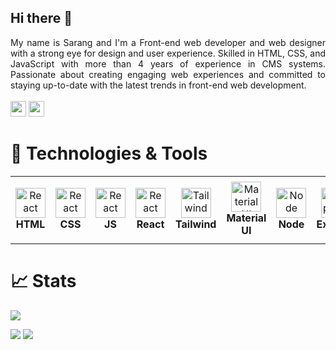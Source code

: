 ## Hi there 👋

<!--
**sarang13579/sarang13579** is a ✨ _special_ ✨ repository because its `README.md` (this file) appears on your GitHub profile.

Here are some ideas to get you started:

- 🔭 I’m currently working on ...
- 🌱 I’m currently learning ...
- 👯 I’m looking to collaborate on ...
- 🤔 I’m looking for help with ...
- 💬 Ask me about ...
- 📫 How to reach me: ...
- 😄 Pronouns: ...
- ⚡ Fun fact: ...
-->
<div align="justify">
My name is Sarang and I'm a Front-end web developer and web designer with a strong eye for design and user experience. Skilled in HTML, CSS, and JavaScript with more than 4 years of experience in CMS systems. Passionate about creating engaging web experiences and committed to staying up-to-date with the latest trends in front-end web development.
</div>
<br/>
<a href="mailto:sarang13579@gmail.com"><img src="https://img.shields.io/badge/Gmail-D14836?style=for-the-badge&logo=gmail&logoColor=white" height=25></a>
<a href="https://www.linkedin.com/in/sarang-kakkoth-3b56039a/"><img src="https://img.shields.io/badge/linkedin-%230077B5.svg?&style=for-the-badge&logo=linkedin&logoColor=white" height=25></a>

# 🔧 Technologies & Tools

<table>
    <tr>
        <td align="center" height="108" width="108">
            <img src="https://cdn.jsdelivr.net/gh/devicons/devicon@latest/icons/html5/html5-original.svg" width="48"
                height="48" alt="React" />
            <br /><strong>HTML</strong>
        </td>
        <td align="center" height="108" width="108">
            <img src="https://cdn.jsdelivr.net/gh/devicons/devicon@latest/icons/css3/css3-original.svg" width="48"
                height="48" alt="React" />
            <br /><strong>CSS</strong>
        </td>
        <td align="center" height="108" width="108">
            <img src="https://cdn.jsdelivr.net/gh/devicons/devicon@latest/icons/javascript/javascript-original.svg"
                width="48" height="48" alt="React" />
            <br /><strong>JS</strong>
        </td>
        <td align="center" height="108" width="108">
            <img src="https://cdn.jsdelivr.net/gh/devicons/devicon/icons/react/react-original.svg" width="48"
                height="48" alt="React" />
            <br /><strong>React</strong>
        </td>
        <td align="center" height="108" width="108">
            <img src="https://cdn.jsdelivr.net/gh/devicons/devicon/icons/tailwindcss/tailwindcss-original.svg"
                width="48" height="48" alt="Tailwind" />
            <br /><strong>Tailwind</strong>
        </td>
        <td align="center" height="108" width="108">
            <img src="https://cdn.jsdelivr.net/gh/devicons/devicon/icons/materialui/materialui-original.svg" width="48"
                height="48" alt="Material UI" />
            <br /><strong>Material UI</strong>
        </td>
        <td align="center" height="108" width="108">
            <img src="https://cdn.jsdelivr.net/gh/devicons/devicon/icons/nodejs/nodejs-original.svg" width="48"
                height="48" alt="Node" />
            <br /><strong>Node</strong>
        </td>
        <td align="center" height="108" width="108">
            <img src="https://placehold.co/48x48/white/black?text=es" width="48"
                height="48" alt="Express"/>
      		</svg>
            <br /><strong>Express</strong>
        </td>
        <td align="center" height="108" width="108">
            <img src="https://cdn.jsdelivr.net/gh/devicons/devicon/icons/mongodb/mongodb-original.svg" width="48"
                height="48" alt="MongoDB" />
            <br /><strong>MongoDB</strong>
        </td>
    </tr>
</table>

# 📈 Stats 

![](https://komarev.com/ghpvc/?username=sarang13579)

<img
  src="https://github-readme-stats.vercel.app/api?username=sarang13579&theme=vue-dark&show_icons=true&hide_border=true&hide_rank=true&count_private=true"
/>
<img
  src="https://github-readme-streak-stats.herokuapp.com/?user=sarang13579&theme=vue-dark&hide_border=true"
/>
